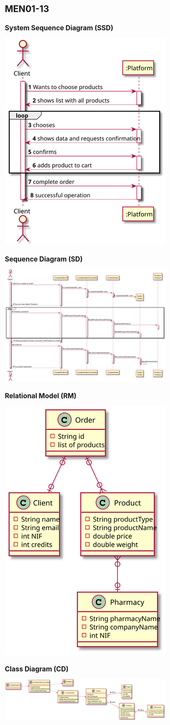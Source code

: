 # MEN01-13 #

## System Sequence Diagram (SSD) ##

![MEN01_56_SSD](MEN01_56_SSD.svg)

## Sequence Diagram (SD) ##

![MEN01_57_SD](MEN01_57_SD.svg)

## Relational Model (RM) ##

![MEN01_57_RM](MEN01_57_RM.svg)

## Class Diagram (CD) ##

![MEN01_57_CD](MEN01_57_CD.svg)